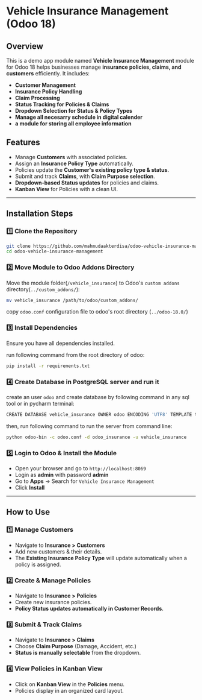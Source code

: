 # Vehicle Insurance Management (Odoo 18)

## **Overview**

This is a demo app module named **Vehicle Insurance Management** module for Odoo 18 helps businesses manage **insurance policies, claims, and customers** efficiently. It includes:

- **Customer Management**
- **Insurance Policy Handling**
- **Claim Processing**
- **Status Tracking for Policies & Claims**
- **Dropdown Selection for Status & Policy Types**
- **Manage all necesarry schedule in digital calender**
- **a module for storing all employee information**

## **Features**

- Manage **Customers** with associated policies.
- Assign an **Insurance Policy Type** automatically.
- Policies update the **Customer's existing policy type & status**.
- Submit and track **Claims**, with **Claim Purpose selection**.
- **Dropdown-based Status updates** for policies and claims.
- **Kanban View** for Policies with a clean UI.

---

## **Installation Steps**

### **1️⃣ Clone the Repository**

```bash
git clone https://github.com/mahmudaakterdisa/odoo-vehicle-insurance-management.git
cd odoo-vehicle-insurance-management
```

### **2️⃣ Move Module to Odoo Addons Directory**

Move the module folder(`/vehicle_insurance`) to Odoo's `custom addons` directory(`../custom_addons/`):

```bash
mv vehicle_insurance /path/to/odoo/custom_addons/
```

copy `odoo.conf` configuration file to odoo's root directory (`../odoo-18.0/`)

### **3️⃣ Install Dependencies**

Ensure you have all dependencies installed.

run following command from the root directory of odoo:

```bash
pip install -r requirements.txt
```

### **4️⃣ Create Database in PostgreSQL server and run it**
create an user `odoo` and create database by following command in any sql tool or in pycharm terminal:
```bash
CREATE DATABASE vehicle_insurance OWNER odoo ENCODING 'UTF8' TEMPLATE template1;
```

then, run following command to run the server from command line:
```bash
python odoo-bin -c odoo.conf -d odoo_insurance -u vehicle_insurance
```

### **5️⃣ Login to Odoo & Install the Module**

- Open your browser and go to `http://localhost:8069`
- Login as **admin** with password **admin**
- Go to **Apps** → Search for `Vehicle Insurance Management`
- Click **Install**

---

## **How to Use**

### **1️⃣ Manage Customers**

- Navigate to **Insurance > Customers**
- Add new customers & their details.
- The **Existing Insurance Policy Type** will update automatically when a policy is assigned.

### **2️⃣ Create & Manage Policies**

- Navigate to **Insurance > Policies**
- Create new insurance policies.
- **Policy Status updates automatically in Customer Records**.

### **3️⃣ Submit & Track Claims**

- Navigate to **Insurance > Claims**
- Choose **Claim Purpose** (Damage, Accident, etc.)
- **Status is manually selectable** from the dropdown.

### **4️⃣ View Policies in Kanban View**

- Click on **Kanban View** in the **Policies** menu.
- Policies display in an organized card layout.


